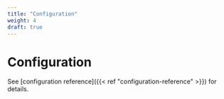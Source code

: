 ```yaml
---
title: "Configuration"
weight: 4
draft: true
---
```


# Configuration

See [configuration reference]({{< ref "configuration-reference" >}}) for details.
